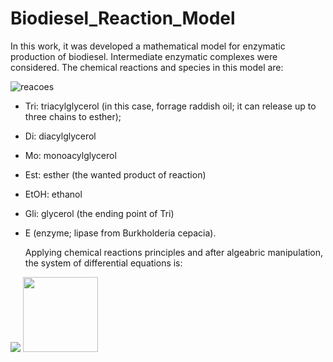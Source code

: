 # Biodiesel_Reaction_Model
In this work, it was developed a mathematical model for enzymatic production of biodiesel. Intermediate enzymatic complexes were considered.
The chemical reactions and species in this model are:

![reacoes](https://user-images.githubusercontent.com/144928827/267758749-8568a1da-7c93-49cf-b309-85cc78c320a3.png)
- Tri: triacylglycerol (in this case, forrage raddish oil; it can release up to three chains to esther);
- Di: diacylglycerol 
- Mo: monoacylglycerol
- Est: esther (the wanted product of reaction)
- EtOH: ethanol
- Gli: glycerol (the ending point of Tri)
- E (enzyme; lipase from Burkholderia cepacia).

  Applying chemical reactions principles and after algeabric manipulation, the system of differential equations is:

![](https://user-images.githubusercontent.com/144928827/267758749-8568a1da-7c93-49cf-b309-85cc78c320a3.png)
<img src="[https://user-images.githubusercontent.com/144928827/267758749-8568a1da-7c93-49cf-b309-85cc78c320a3.png]"  width="120" height="120">
